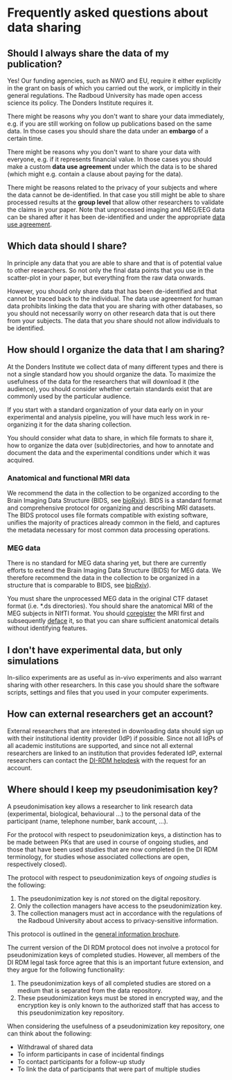 # Frequently asked questions about data sharing

## Should I always share the data of my publication?

Yes! Our funding agencies, such as NWO and EU, require it either explicitly in the grant on basis of which you carried out the work, or implicitly in their general regulations. The Radboud University has made open access science its policy. The Donders Institute requires it.

There might be reasons why you don't want to share your data immediately, e.g. if you are still working on follow up publications based on the same data. In those cases you should share the data under an **embargo** of a certain time.

There might be reasons why you don't want to share your data with everyone, e.g. if it represents financial value. In those cases you should make a custom **data use agreement** under which the data is to be shared (which might e.g. contain a clause about paying for the data).

There might be reasons related to the privacy of your subjects and where the data cannot be de-identified. In that case you still might be able to share processed results at the **group level** that allow other researchers to validate the claims in your paper. Note that unprocessed imaging and MEG/EEG data can be shared after it has been de-identified and under the appropriate [data use agreement](../guides/sharing.md).

## Which data should I share?

In principle any data that you are able to share and that is of potential value to other researchers. So not only the final data points that you use in the scatter-plot in your paper, but everything from the raw data onwards.

However, you should only share data that has been de-identified and that cannot be traced back to the individual. The data use agreement for human data prohibits linking the data that you are sharing with other databases, so you should not necessarily worry on other research data that is out there from your subjects. The data that *you* share should not allow individuals to be identified.

## How should I organize the data that I am sharing?

At the Donders Institute we collect data of many different types and there is not a single standard how you should organize the data. To maximize the usefulness of the data for the researchers that will download it (the audience), you should consider whether certain standards exist that are commonly used by the particular audience.

If you start with a standard organization of your data early on in your experimental and analysis pipeline, you will have much less work in re-organizing it for the data sharing collection.

You should consider what data to share, in which file formats to share it, how to organize the data over (sub)directories, and how to annotate and document the data and the experimental conditions under which it was acquired.

### Anatomical and functional MRI data

We recommend the data in the collection to be organized according to the Brain Imaging Data Structure (BIDS, see [bioRxiv](http://dx.doi.org/10.1101/034561)). BIDS is a standard format and comprehensive protocol for organizing and describing MRI datasets. The BIDS protocol uses file formats compatible with existing software, unifies the majority of practices already common in the field, and captures the metadata necessary for most common data processing operations.

### MEG data

There is no standard for MEG data sharing yet, but there are currently efforts to extend the Brain Imaging Data Structure (BIDS) for MEG data. We therefore recommend the data in the collection to be organized in a structure that is comparable to BIDS, see  [bioRxiv](http://dx.doi.org/10.1101/034561)).

You must share the unprocessed MEG data in the original CTF dataset format (i.e. *.ds directories). You should share the anatomical MRI of the MEG subjects in NIfTI format. You should [coregister](http://www.fieldtriptoolbox.org/faq/how_to_coregister_an_anatomical_mri_with_the_gradiometer_or_electrode_positions) the MRI first and subsequently [deface](http://www.fieldtriptoolbox.org/faq/how_can_i_anonimize_an_anatomical_mri) it, so that you can share sufficient anatomical details without identifying features.

## I don't have experimental data, but only simulations

In-silico experiments are as useful as in-vivo experiments and also warrant sharing with other researchers. In this case you should share the software scripts, settings and files that you used in your computer experiments.

## How can external researchers get an account?

External researchers that are interested in downloading data should sign up with their institutional identity provider (IdP) if possible. Since not all IdPs of all academic institutions are supported, and since not all external researchers are linked to an institution that provides federated IdP, external researchers can contact the [DI-RDM helpdesk](mailto:dirdm.helpdesk@gmail.com) with the request for an account.


## Where should I keep my pseudonimisation key?

A pseudonimisation key allows a researcher to link research data (experimental, biological, behavioural ...) to the personal data of the participant (name, telephone number, bank account, ...).    

For the protocol with respect to pseudonimization keys, a distinction has to be made between PKs that are used in course of ongoing studies, and those that have been used studies that are now completed (in the DI RDM terminology, for studies whose associated collections are open, respectively closed).

The protocol with respect to pseudonimization keys of _ongoing studies_ is the following:

1. The pseudonimization key is _not_ stored on the digital repository.
2. Only the collection managers have access to the pseudonimization key.
3. The collection managers must act in accordance with the regulations of the Radboud University about access to privacy-sensitive information.

This protocol is outlined in the [general information brochure](http://donders-institute.github.io/rdm-wiki/en/#!guides/templGenInfoBroch.md#Privacy).

The current version of the DI RDM protocol does not involve a protocol for pseudonimization keys of completed studies. However, all members of the DI RDM legal task force agree that this is an important future extension, and they argue for the following functionality:

1. The pseudonimization keys of all completed studies are stored on a medium that is separated from the data repository.
2. These pseudonimization keys must be stored in encrypted way, and the encryption key is only known to the authorized staff that has access to this pseudonimization key repository. 

When considering the usefulness of a pseudonimization key repository, one can think about the following:
* Withdrawal of shared data
* To inform participants in case of incidental findings
* To contact participants for a follow-up study
* To link the data of participants that were part of multiple studies 


